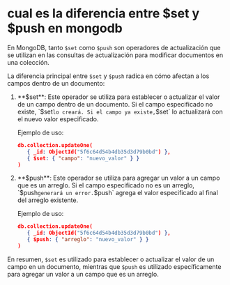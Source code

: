# cual es la diferencia entre $set y $push en mongodb

En MongoDB, tanto `$set` como `$push` son operadores de actualización que se utilizan en las consultas de actualización para modificar documentos en una colección.

La diferencia principal entre `$set` y `$push` radica en cómo afectan a los campos dentro de un documento:

1. **$set**: Este operador se utiliza para establecer o actualizar el valor de un campo dentro de un documento. Si el campo especificado no existe, `$set` lo creará. Si el campo ya existe, `$set` lo actualizará con el nuevo valor especificado.

    Ejemplo de uso:

    ```json
    db.collection.updateOne(
       { _id: ObjectId("5f6c64d54b4db35d3d79b0bd") },
       { $set: { "campo": "nuevo_valor" } }
    )
    ```

2. **$push**: Este operador se utiliza para agregar un valor a un campo que es un arreglo. Si el campo especificado no es un arreglo, `$push` generará un error. `$push` agrega el valor especificado al final del arreglo existente.

    Ejemplo de uso:

    ```json
    db.collection.updateOne(
       { _id: ObjectId("5f6c64d54b4db35d3d79b0bd") },
       { $push: { "arreglo": "nuevo_valor" } }
    )
    ```

En resumen, `$set` es utilizado para establecer o actualizar el valor de un campo en un documento, mientras que `$push` es utilizado específicamente para agregar un valor a un campo que es un arreglo.
